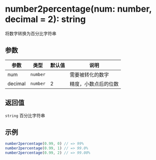 # number2percentage(num: number, decimal = 2): string

将数字转换为百分比字符串

## 参数

| 参数                | 类型       | 默认值 | 说明                                                                     |
| ------------------ | --------   | --------  |------------------------------------------------------------------------ |
| num                | `number`   |  |  需要被转化的数字                                      |
| decimal            | `number`   |  2 | 精度，小数点后的位数                                    |              




## 返回值

`string` 百分比字符串

## 示例

```js
number2percentage(0.99, 0) // => 99%
number2percentage(0.99, 1) // => 99.0%
number2percentage(0.99, 2) // => 99.00%
```
